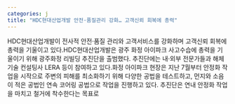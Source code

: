 ```yaml
---
categories: j
title: "HDC현대산업개발 안전·품질관리 강화… 고객신뢰 회복에 총력"
---
```

HDC현대산업개발이 전사적 안전·품질 관리와 고객서비스를 강화하며 고객신뢰 회복에 총력을 기울이고 있다.HDC현대산업개발은 광주 화정 아이파크 사고수습에 총력을 기울이기 위해 광주화정 리빌딩 추진단을 출범했다. 추진단에는 내·외부 전문가들과 해체기술 컨설팅사 LERA 등이 참여하고 있다.화정 아이파크 현장은 지난 7월부터 안정화 작업을 시작으로 주변의 피해를 최소화하기 위해 다양한 공법을 테스트하고, 먼지와 소음이 적은 공법인 연속 코어링 공법으로 작업을 진행하고 있다. 추진단은 연내 안정화 작업을 마치고 철거에 착수한다는 목표로
